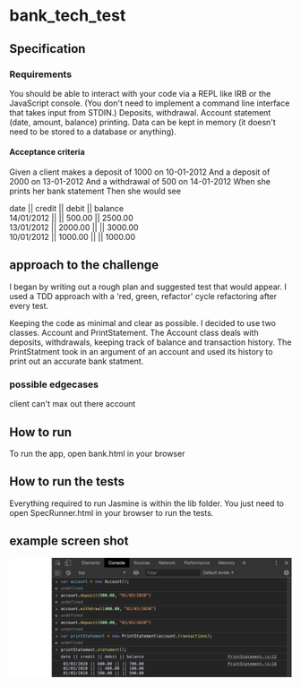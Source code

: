 # bank_tech_test

## Specification

### Requirements
You should be able to interact with your code via a REPL like IRB or the JavaScript console. (You don't need to implement a command line interface that takes input from STDIN.)
Deposits, withdrawal.
Account statement (date, amount, balance) printing.
Data can be kept in memory (it doesn't need to be stored to a database or anything).

#### Acceptance criteria
Given a client makes a deposit of 1000 on 10-01-2012
And a deposit of 2000 on 13-01-2012
And a withdrawal of 500 on 14-01-2012
When she prints her bank statement
Then she would see


date || credit || debit || balance  
14/01/2012 || || 500.00 || 2500.00  
13/01/2012 || 2000.00 || || 3000.00  
10/01/2012 || 1000.00 || || 1000.00  

## approach to the challenge

I began by writing out a rough plan and suggested test that would appear. I used a TDD approach with a 'red, green, refactor' cycle refactoring after every test.

Keeping the code as minimal and clear as possible. I decided to use two classes. Account and PrintStatement. 
The Account class deals with deposits, withdrawals, keeping track of balance and transaction history. 
The PrintStatment took in an argument of an account and used its history to print out an accurate bank statment.


### possible edgecases 

client can't max out there account

## How to run

To run the app, open bank.html in your browser

## How to run the tests
Everything required to run Jasmine is within the lib folder. You just need to open SpecRunner.html in your browser to run the tests.

## example screen shot
![alt text](https://github.com/blu3skies/bank_tech_test/blob/master/images/example.jpg "Logo Title Text 1")
